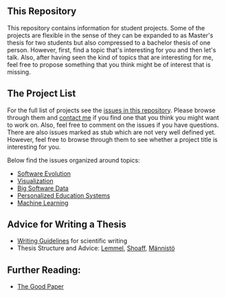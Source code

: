 ## This Repository

This repository contains information for student projects. Some of the projects are flexible in the sense of they can be expanded to as Master's thesis for two students but also compressed to a bachelor thesis of one person. However, first, find a topic that's interesting for you and then let's talk. Also, after having seen the kind of topics that are interesting for me, feel free to propose something that you think might be of interest that is missing. 


## The Project List

For the full list of projects see the [issues in this repository](https://github.com/mircealungu/student-projects/issues?q=is%3Aopen+is%3Aissue). Please browse through them and [contact me](https://mircealungu.github.io/#contact) if you find one that you think you might want to work on. Also, feel free to comment on the issues if you have questions. There are also issues marked as stub which are not very well defined yet. However, feel free to browse through them to see whether a project title is interesting for you.

Below find the issues organized around topics:

* [Software Evolution](../../issues?q=is%3Aissue+is%3Aopen+label%3A%22software+evolution%22)
* [Visualization](../../issues?q=is%3Aissue+is%3Aopen+label%3Avisualization)
* [Big Software Data](https://github.com/mircealungu/student-projects/issues?q=is%3Aissue+is%3Aopen+label%3A%22big+software+data%22)
* [Personalized Education Systems](https://github.com/mircealungu/student-projects/issues?q=is%3Aissue+is%3Aopen+label%3A%22personalized+learning%22)
* [Machine Learning](https://github.com/mircealungu/student-projects/issues?q=is%3Aissue+is%3Aopen+label%3Amachine-learning)



## Advice for Writing a Thesis

- [Writing Guidelines](https://github.com/mircealungu/student-projects/blob/master/writing_guidelines/README.md) for scientific writing
- Thesis Structure and Advice: [Lemmel](http://softlang.wikidot.com/info:thesis-structure), [Shoaff](https://cs.fit.edu/~wds/guides/howto/), [Männistö](https://www.cs.helsinki.fi/u/tomimann/Instructions/MastersThesisInstructions.html)

## Further Reading:
- [The Good Paper](https://samfundslitteratur.dk/bog/good-paper)
